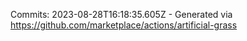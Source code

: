 Commits: 2023-08-28T16:18:35.605Z - Generated via https://github.com/marketplace/actions/artificial-grass
<br>
